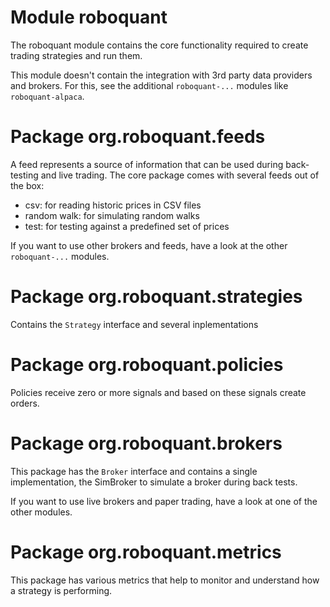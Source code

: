 # Module roboquant

The roboquant module contains the core functionality required to create trading strategies and run them.  

This module doesn't contain the integration with 3rd party data providers and brokers. 
For this, see the additional `roboquant-...` modules like `roboquant-alpaca`.

# Package org.roboquant.feeds

A feed represents a source of information that can be used during back-testing and live trading. The core package
comes with several feeds out of the box:

- csv: for reading historic prices in CSV files
- random walk: for simulating random walks
- test: for testing against a predefined set of prices

If you want to use other brokers and feeds, have a look at the other `roboquant-...` modules.

# Package org.roboquant.strategies

Contains the `Strategy` interface and several inplementations


# Package org.roboquant.policies

Policies receive zero or more signals and based on these signals create orders. 

# Package org.roboquant.brokers

This package has the `Broker` interface and contains a single implementation, the SimBroker to simulate a broker during back tests.

If you want to use live brokers and paper trading, have a look at one of the other modules.

# Package org.roboquant.metrics

This package has various metrics that help to monitor and understand how a strategy is performing.